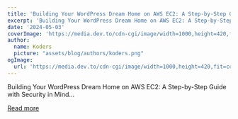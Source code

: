 ```yaml
---
title: 'Building Your WordPress Dream Home on AWS EC2: A Step-by-Step Guide with Security in Mind 🎉'
excerpt: 'Building Your WordPress Dream Home on AWS EC2: A Step-by-Step Guide with Security in Mind...'
date: '2024-05-03'
coverImage: 'https://media.dev.to/cdn-cgi/image/width=1000,height=420,fit=cover,gravity=auto,format=auto/https%3A%2F%2Fdev-to-uploads.s3.amazonaws.com%2Fuploads%2Farticles%2Fbdrpo0o2dw81cghlcu5e.jpg'
author:
  name: Koders
  picture: "assets/blog/authors/koders.png"
ogImage:
  url: 'https://media.dev.to/cdn-cgi/image/width=1000,height=420,fit=cover,gravity=auto,format=auto/https%3A%2F%2Fdev-to-uploads.s3.amazonaws.com%2Fuploads%2Farticles%2Fbdrpo0o2dw81cghlcu5e.jpg'
---
```


Building Your WordPress Dream Home on AWS EC2: A Step-by-Step Guide with Security in Mind...

[Read more](https://dev.to/abhinavk454/building-your-wordpress-dream-home-on-aws-ec2-a-step-by-step-guide-with-security-in-mind-2d9k)
